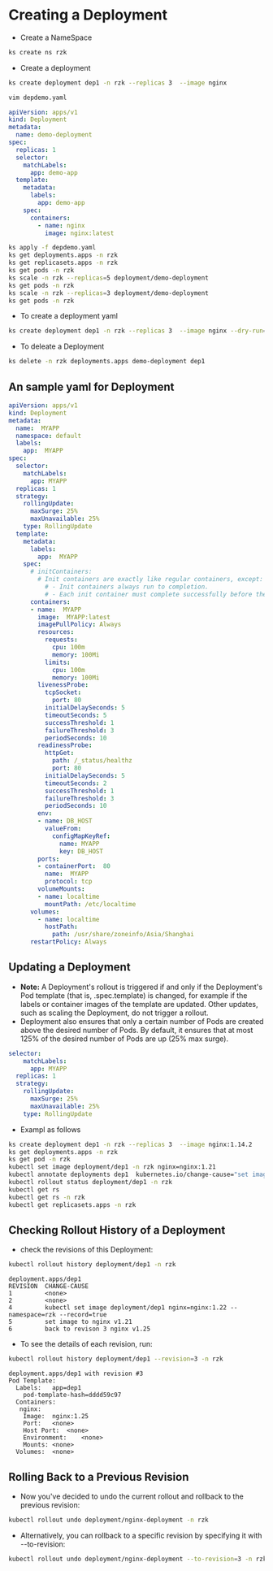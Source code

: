 # Creating a Deployment
- Create a NameSpace
```sh
ks create ns rzk
```
- Create a deployment 
```sh
ks create deployment dep1 -n rzk --replicas 3  --image nginx 
```

```sh
vim depdemo.yaml
```
```yaml
apiVersion: apps/v1
kind: Deployment
metadata:
  name: demo-deployment
spec:
  replicas: 1
  selector:
    matchLabels:
      app: demo-app
  template:
    metadata:
      labels:
        app: demo-app
    spec:
      containers:
        - name: nginx
          image: nginx:latest
```
```sh
ks apply -f depdemo.yaml
ks get deployments.apps -n rzk 
ks get replicasets.apps -n rzk 
ks get pods -n rzk
ks scale -n rzk --replicas=5 deployment/demo-deployment 
ks get pods -n rzk
ks scale -n rzk --replicas=3 deployment/demo-deployment 
ks get pods -n rzk
```
- To create a deployment yaml 
```sh
ks create deployment dep1 -n rzk --replicas 3  --image nginx --dry-run=client -o yaml
```
- To deleate a Deployment 
```sh
ks delete -n rzk deployments.apps demo-deployment dep1 
```

## An sample yaml for Deployment

```yaml
apiVersion: apps/v1
kind: Deployment
metadata:
  name:  MYAPP
  namespace: default
  labels:
    app:  MYAPP
spec:
  selector:
    matchLabels:
      app: MYAPP
  replicas: 1
  strategy:
    rollingUpdate:
      maxSurge: 25%
      maxUnavailable: 25%
    type: RollingUpdate
  template:
    metadata:
      labels:
        app:  MYAPP
    spec:
      # initContainers:
        # Init containers are exactly like regular containers, except:
          # - Init containers always run to completion.
          # - Each init container must complete successfully before the next one starts.
      containers:
      - name:  MYAPP
        image:  MYAPP:latest
        imagePullPolicy: Always
        resources:
          requests:
            cpu: 100m
            memory: 100Mi
          limits:
            cpu: 100m
            memory: 100Mi
        livenessProbe:
          tcpSocket:
            port: 80
          initialDelaySeconds: 5
          timeoutSeconds: 5
          successThreshold: 1
          failureThreshold: 3
          periodSeconds: 10
        readinessProbe:
          httpGet:
            path: /_status/healthz
            port: 80
          initialDelaySeconds: 5
          timeoutSeconds: 2
          successThreshold: 1
          failureThreshold: 3
          periodSeconds: 10
        env:
        - name: DB_HOST
          valueFrom:
            configMapKeyRef:
              name: MYAPP
              key: DB_HOST
        ports:
        - containerPort:  80
          name:  MYAPP
          protocol: tcp
        volumeMounts:
        - name: localtime
          mountPath: /etc/localtime
      volumes:
        - name: localtime
          hostPath:
            path: /usr/share/zoneinfo/Asia/Shanghai
      restartPolicy: Always
```

## Updating a Deployment
- **Note:** A Deployment's rollout is triggered if and only if the Deployment's Pod template (that is, .spec.template) is changed, for example if the labels or container images of the template are updated. Other updates, such as scaling the Deployment, do not trigger a rollout.
- Deployment also ensures that only a certain number of Pods are created above the desired number of Pods. By default, it ensures that at most 125% of the desired number of Pods are up (25% max surge).
```yaml
selector:
    matchLabels:
      app: MYAPP
  replicas: 1
  strategy:
    rollingUpdate:
      maxSurge: 25%
      maxUnavailable: 25%
    type: RollingUpdate
```
- Exampl as follows
```sh
ks create deployment dep1 -n rzk --replicas 3  --image nginx:1.14.2
ks get deployments.apps -n rzk
ks get pod -n rzk
kubectl set image deployment/dep1 -n rzk nginx=nginx:1.21
kubectl annotate deployments dep1  kubernetes.io/change-cause="set image to nginx v1.21" -n rzk
kubectl rollout status deployment/dep1 -n rzk 
kubectl get rs
kubectl get rs -n rzk
kubectl get replicasets.apps -n rzk
```
## Checking Rollout History of a Deployment
- check the revisions of this Deployment:
```sh
kubectl rollout history deployment/dep1 -n rzk
```
```
deployment.apps/dep1 
REVISION  CHANGE-CAUSE
1         <none>
2         <none>
4         kubectl set image deployment/dep1 nginx=nginx:1.22 --namespace=rzk --record=true
5         set image to nginx v1.21
6         back to revison 3 nginx v1.25
```
- To see the details of each revision, run:
```sh
kubectl rollout history deployment/dep1 --revision=3 -n rzk
```
```
deployment.apps/dep1 with revision #3
Pod Template:
  Labels:	app=dep1
	pod-template-hash=dddd59c97
  Containers:
   nginx:
    Image:	nginx:1.25
    Port:	<none>
    Host Port:	<none>
    Environment:	<none>
    Mounts:	<none>
  Volumes:	<none>
```
## Rolling Back to a Previous Revision
- Now you've decided to undo the current rollout and rollback to the previous revision:
```sh
kubectl rollout undo deployment/nginx-deployment -n rzk
```

- Alternatively, you can rollback to a specific revision by specifying it with --to-revision:
```sh
kubectl rollout undo deployment/nginx-deployment --to-revision=3 -n rzk
```